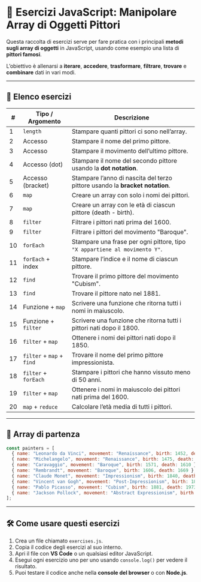 # 🎨 Esercizi JavaScript: Manipolare Array di Oggetti Pittori

Questa raccolta di esercizi serve per fare pratica con i principali **metodi sugli array di oggetti** in JavaScript, usando come esempio una lista di **pittori famosi**.  

L’obiettivo è allenarsi a **iterare**, **accedere**, **trasformare**, **filtrare**, **trovare** e **combinare** dati in vari modi. 

---

## 📝 Elenco esercizi

| #  | Tipo / Argomento        | Descrizione                                                                 |
|----|-------------------------|-----------------------------------------------------------------------------|
| 1  | `length`                  | Stampare quanti pittori ci sono nell’array.                                 |
| 2  | Accesso                 | Stampare il nome del primo pittore.                                         |
| 3  | Accesso                 | Stampare il movimento dell’ultimo pittore.                                  |
| 4  | Accesso (dot)           | Stampare il nome del secondo pittore usando la **dot notation**.             |
| 5  | Accesso (bracket)       | Stampare l’anno di nascita del terzo pittore usando la **bracket notation**. |
| 6  | `map`                     | Creare un array con solo i nomi dei pittori.                                |
| 7  | `map`                     | Creare un array con le età di ciascun pittore (death - birth).              |
| 8  | `filter`                  | Filtrare i pittori nati prima del 1600.                                     |
| 9  | `filter`                  | Filtrare i pittori del movimento "Baroque".                                 |
| 10 | `forEach `                | Stampare una frase per ogni pittore, tipo `"X appartiene al movimento Y"`.  |
| 11 | `forEach` + index         | Stampare l’indice e il nome di ciascun pittore.                             |
| 12 | `find`                  | Trovare il primo pittore del movimento "Cubism".                            |
| 13 | `find `                   | Trovare il pittore nato nel 1881.                                           |
| 14 | Funzione + `map`          | Scrivere una funzione che ritorna tutti i nomi in maiuscolo.                |
| 15 | Funzione + `filter`      | Scrivere una funzione che ritorna tutti i pittori nati dopo il 1800.        |
| 16 | `filter` + `map`            | Ottenere i nomi dei pittori nati dopo il 1850.                              |
| 17 | `filter` + `map` + `find`     | Trovare il nome del primo pittore impressionista.                           |
| 18 | `filter` + `forEach`        | Stampare i pittori che hanno vissuto meno di 50 anni.                       |
| 19 | `filter` + `map`            | Ottenere i nomi in maiuscolo dei pittori nati prima del 1600.               |
| 20 | `map` + `reduce`            | Calcolare l’età media di tutti i pittori.                                   |

---

## 🔹 Array di partenza

```javascript
const painters = [
  { name: "Leonardo da Vinci", movement: "Renaissance", birth: 1452, death: 1519 },
  { name: "Michelangelo", movement: "Renaissance", birth: 1475, death: 1564 },
  { name: "Caravaggio", movement: "Baroque", birth: 1571, death: 1610 },
  { name: "Rembrandt", movement: "Baroque", birth: 1606, death: 1669 },
  { name: "Claude Monet", movement: "Impressionism", birth: 1840, death: 1926 },
  { name: "Vincent van Gogh", movement: "Post-Impressionism", birth: 1853, death: 1890 },
  { name: "Pablo Picasso", movement: "Cubism", birth: 1881, death: 1973 },
  { name: "Jackson Pollock", movement: "Abstract Expressionism", birth: 1912, death: 1956 },
];
```

---

## 🛠️ Come usare questi esercizi

1. Crea un file chiamato `exercises.js`.  
2. Copia il codice degli esercizi al suo interno.  
3. Apri il file con **VS Code** o un qualsiasi editor JavaScript.  
4. Esegui ogni esercizio uno per uno usando `console.log()` per vedere il risultato.  
5. Puoi testare il codice anche nella **console del browser** o con **Node.js**.